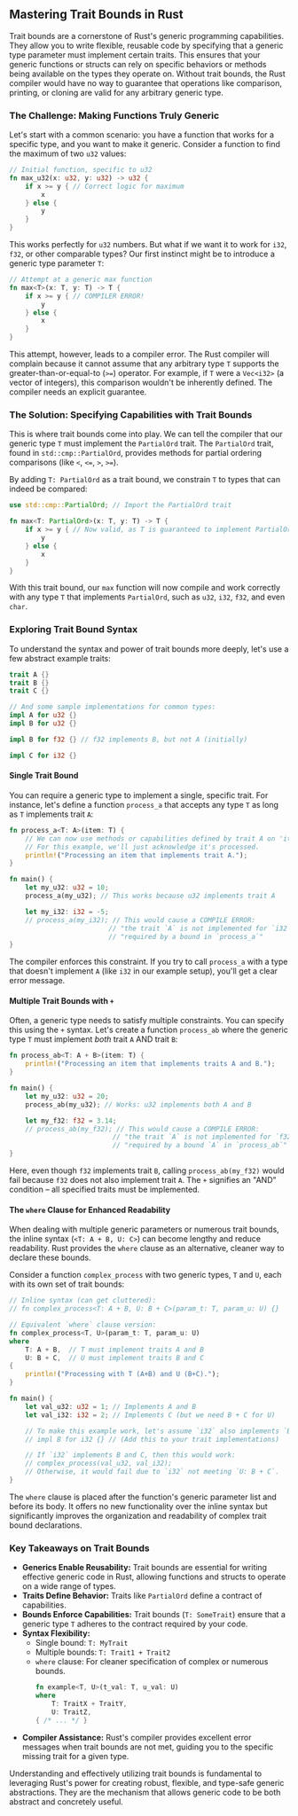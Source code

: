 ## Mastering Trait Bounds in Rust

Trait bounds are a cornerstone of Rust's generic programming capabilities. They allow you to write flexible, reusable code by specifying that a generic type parameter must implement certain traits. This ensures that your generic functions or structs can rely on specific behaviors or methods being available on the types they operate on. Without trait bounds, the Rust compiler would have no way to guarantee that operations like comparison, printing, or cloning are valid for any arbitrary generic type.

### The Challenge: Making Functions Truly Generic

Let's start with a common scenario: you have a function that works for a specific type, and you want to make it generic. Consider a function to find the maximum of two `u32` values:

```rust
// Initial function, specific to u32
fn max_u32(x: u32, y: u32) -> u32 {
    if x >= y { // Correct logic for maximum
        x
    } else {
        y
    }
}
```

This works perfectly for `u32` numbers. But what if we want it to work for `i32`, `f32`, or other comparable types? Our first instinct might be to introduce a generic type parameter `T`:

```rust
// Attempt at a generic max function
fn max<T>(x: T, y: T) -> T {
    if x >= y { // COMPILER ERROR!
        y
    } else {
        x
    }
}
```

This attempt, however, leads to a compiler error. The Rust compiler will complain because it cannot assume that any arbitrary type `T` supports the greater-than-or-equal-to (`>=`) operator. For example, if `T` were a `Vec<i32>` (a vector of integers), this comparison wouldn't be inherently defined. The compiler needs an explicit guarantee.

### The Solution: Specifying Capabilities with Trait Bounds

This is where trait bounds come into play. We can tell the compiler that our generic type `T` must implement the `PartialOrd` trait. The `PartialOrd` trait, found in `std::cmp::PartialOrd`, provides methods for partial ordering comparisons (like `<`, `<=`, `>`, `>=`).

By adding `T: PartialOrd` as a trait bound, we constrain `T` to types that can indeed be compared:

```rust
use std::cmp::PartialOrd; // Import the PartialOrd trait

fn max<T: PartialOrd>(x: T, y: T) -> T {
    if x >= y { // Now valid, as T is guaranteed to implement PartialOrd
        y
    } else {
        x
    }
}
```

With this trait bound, our `max` function will now compile and work correctly with any type `T` that implements `PartialOrd`, such as `u32`, `i32`, `f32`, and even `char`.

### Exploring Trait Bound Syntax

To understand the syntax and power of trait bounds more deeply, let's use a few abstract example traits:

```rust
trait A {}
trait B {}
trait C {}

// And some sample implementations for common types:
impl A for u32 {}
impl B for u32 {}

impl B for f32 {} // f32 implements B, but not A (initially)

impl C for i32 {}
```

#### Single Trait Bound

You can require a generic type to implement a single, specific trait. For instance, let's define a function `process_a` that accepts any type `T` as long as `T` implements trait `A`:

```rust
fn process_a<T: A>(item: T) {
    // We can now use methods or capabilities defined by trait A on 'item'
    // For this example, we'll just acknowledge it's processed.
    println!("Processing an item that implements trait A.");
}

fn main() {
    let my_u32: u32 = 10;
    process_a(my_u32); // This works because u32 implements trait A

    let my_i32: i32 = -5;
    // process_a(my_i32); // This would cause a COMPILE ERROR:
                         // "the trait `A` is not implemented for `i32`"
                         // "required by a bound in `process_a`"
}
```
The compiler enforces this constraint. If you try to call `process_a` with a type that doesn't implement `A` (like `i32` in our example setup), you'll get a clear error message.

#### Multiple Trait Bounds with `+`

Often, a generic type needs to satisfy multiple constraints. You can specify this using the `+` syntax. Let's create a function `process_ab` where the generic type `T` must implement *both* trait `A` AND trait `B`:

```rust
fn process_ab<T: A + B>(item: T) {
    println!("Processing an item that implements traits A and B.");
}

fn main() {
    let my_u32: u32 = 20;
    process_ab(my_u32); // Works: u32 implements both A and B

    let my_f32: f32 = 3.14;
    // process_ab(my_f32); // This would cause a COMPILE ERROR:
                          // "the trait `A` is not implemented for `f32`"
                          // "required by a bound `A` in `process_ab`"
}
```
Here, even though `f32` implements trait `B`, calling `process_ab(my_f32)` would fail because `f32` does not also implement trait `A`. The `+` signifies an "AND" condition – all specified traits must be implemented.

#### The `where` Clause for Enhanced Readability

When dealing with multiple generic parameters or numerous trait bounds, the inline syntax (`<T: A + B, U: C>`) can become lengthy and reduce readability. Rust provides the `where` clause as an alternative, cleaner way to declare these bounds.

Consider a function `complex_process` with two generic types, `T` and `U`, each with its own set of trait bounds:

```rust
// Inline syntax (can get cluttered):
// fn complex_process<T: A + B, U: B + C>(param_t: T, param_u: U) {}

// Equivalent `where` clause version:
fn complex_process<T, U>(param_t: T, param_u: U)
where
    T: A + B,  // T must implement traits A and B
    U: B + C,  // U must implement traits B and C
{
    println!("Processing with T (A+B) and U (B+C).");
}

fn main() {
    let val_u32: u32 = 1; // Implements A and B
    let val_i32: i32 = 2; // Implements C (but we need B + C for U)

    // To make this example work, let's assume `i32` also implements `B`:
    // impl B for i32 {} // (Add this to your trait implementations)

    // If `i32` implements B and C, then this would work:
    // complex_process(val_u32, val_i32);
    // Otherwise, it would fail due to `i32` not meeting `U: B + C`.
}
```
The `where` clause is placed after the function's generic parameter list and before its body. It offers no new functionality over the inline syntax but significantly improves the organization and readability of complex trait bound declarations.

### Key Takeaways on Trait Bounds

*   **Generics Enable Reusability:** Trait bounds are essential for writing effective generic code in Rust, allowing functions and structs to operate on a wide range of types.
*   **Traits Define Behavior:** Traits like `PartialOrd` define a contract of capabilities.
*   **Bounds Enforce Capabilities:** Trait bounds (`T: SomeTrait`) ensure that a generic type `T` adheres to the contract required by your code.
*   **Syntax Flexibility:**
    *   Single bound: `T: MyTrait`
    *   Multiple bounds: `T: Trait1 + Trait2`
    *   `where` clause: For cleaner specification of complex or numerous bounds.
        ```rust
        fn example<T, U>(t_val: T, u_val: U)
        where
            T: TraitX + TraitY,
            U: TraitZ,
        { /* ... */ }
        ```
*   **Compiler Assistance:** Rust's compiler provides excellent error messages when trait bounds are not met, guiding you to the specific missing trait for a given type.

Understanding and effectively utilizing trait bounds is fundamental to leveraging Rust's power for creating robust, flexible, and type-safe generic abstractions. They are the mechanism that allows generic code to be both abstract and concretely useful.